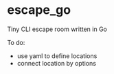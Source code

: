 # escape_go
Tiny CLI escape room written in Go

To do:
  - use yaml to define locations
  - connect location by options